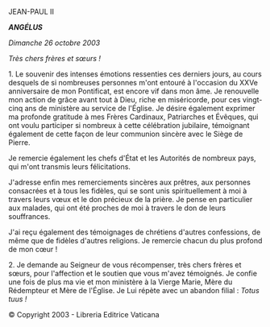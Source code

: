JEAN-PAUL II

***ANGÉLUS***

*Dimanche 26 octobre 2003*

*Très chers frères et sœurs !*

1. Le souvenir des intenses émotions ressenties ces derniers jours, au cours desquels de si nombreuses personnes m'ont entouré à l'occasion du XXVe anniversaire de mon Pontificat, est encore vif dans mon âme. Je renouvelle mon action de grâce avant tout à Dieu, riche en miséricorde, pour ces vingt-cinq ans de ministère au service de l'Église. Je désire également exprimer ma profonde gratitude à mes Frères Cardinaux, Patriarches et Évêques, qui ont voulu participer si nombreux à cette célébration jubilaire, témoignant également de cette façon de leur communion sincère avec le Siège de Pierre.

Je remercie également les chefs d'État et les Autorités de nombreux pays, qui m'ont transmis leurs félicitations.

J'adresse enfin mes remerciements sincères aux prêtres, aux personnes consacrées et à tous les fidèles, qui se sont unis spirituellement à moi à travers leurs vœux et le don précieux de la prière. Je pense en particulier aux malades, qui ont été proches de moi à travers le don de leurs souffrances.

J'ai reçu également des témoignages de chrétiens d'autres confessions, de même que de fidèles d'autres religions. Je remercie chacun du plus profond de mon cœur !

2. Je demande au Seigneur de vous récompenser, très chers frères et sœurs, pour l'affection et le soutien que vous m'avez témoignés. Je confie une fois de plus ma vie et mon ministère à la Vierge Marie, Mère du Rédempteur et Mère de l'Église. Je Lui répète avec un abandon filial : *Totus tuus !*

© Copyright 2003 - Libreria Editrice Vaticana